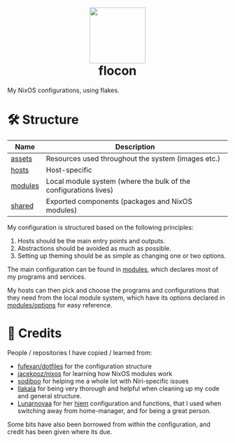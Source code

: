 <h1 id="header" align="center">
  <img src="assets/nix-snowflake-colors.svg" width="128px" height="128px" />
  <br>
  flocon
</h1>

My NixOS configurations, using flakes.

# 🛠️ Structure

| Name                | Description                                                      |
| ------------------- | ---------------------------------------------------------------- |
| [assets](assets/)   | Resources used throughout the system (images etc.)               |
| [hosts](hosts/)     | Host-specific                                                    |
| [modules](modules/) | Local module system (where the bulk of the configurations lives) |
| [shared](shared/)   | Exported components (packages and NixOS modules)                 |

My configuration is structured based on the following principles:

1. Hosts should be the main entry points and outputs.
1. Abstractions should be avoided as much as possible.
1. Setting up theming should be as simple as changing one or two options.

The main configuration can be found in [modules](modules/), which declares most
of my programs and services.

My hosts can then pick and choose the programs and configurations that they need
from the local module system, which have its options declared in
[modules/options](modules/options/) for easy reference.

# 👥 Credits

People / repositories I have copied / learned from:

- [fufexan/dotfiles](https://github.com/fufexan/dotfiles) for the configuration
  structure
- [jacekpoz/nixos](https://git.jacekpoz.pl/poz/niksos) for learning how NixOS
  modules work
- [sodiboo](https://github.com/sodiboo) for helping me a whole lot with
  Niri-specific issues
- [llakala](https://github.com/llakala) for being very thorough and helpful when
  cleaning up my code and general structure.
- [Lunarnovaa](https://github.com/Lunarnovaa) for her
  [hjem](https://github.com/feel-co/hjem) configuration and functions, that I
  used when switching away from home-manager, and for being a great person.

Some bits have also been borrowed from within the configuration, and credit has
been given where its due.
